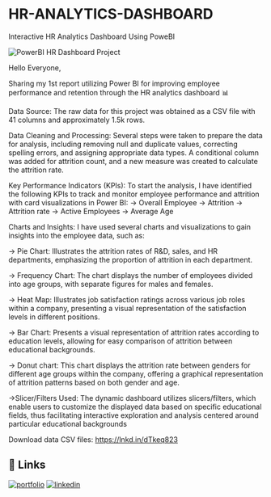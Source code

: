 # HR-ANALYTICS-DASHBOARD
Interactive HR Analytics Dashboard Using PoweBI

![PowerBI HR Dashboard Project](https://github.com/NikhilPanda01/HR-ANALYTICS-DASHBOARD/assets/114555468/30561a28-69bb-475a-a512-8e2f6032fd63)



Hello Everyone,

Sharing my 1st report utilizing Power BI for improving employee performance and retention through the HR analytics dashboard 📊

Data Source:
The raw data for this project was obtained as a CSV file with 41 columns and approximately 1.5k rows.

Data Cleaning and Processing:
Several steps were taken to prepare the data for analysis, including removing null and duplicate values, correcting spelling errors, and assigning appropriate data types.
A conditional column was added for attrition count, and a new measure was created to calculate the attrition rate.

Key Performance Indicators (KPIs):
To start the analysis, I have identified the following KPIs to track and monitor employee performance and attrition with card visualizations in Power BI:
-> Overall Employee
-> Attrition 
-> Attrition rate
-> Active Employees
-> Average Age

Charts and Insights:
I have used several charts and visualizations to gain insights into the employee data, such as:

-> Pie Chart:  Illustrates the attrition rates of R&D, sales, and HR departments, emphasizing the proportion of attrition in each department.

-> Frequency Chart: The chart displays the number of employees divided into age groups, with separate figures for males and females.

-> Heat Map: Illustrates job satisfaction ratings across various job roles within a company, presenting a visual representation of the satisfaction levels in different positions.

-> Bar Chart: Presents a visual representation of attrition rates according to education levels, allowing for easy comparison of attrition between educational backgrounds.

-> Donut chart: This chart displays the attrition rate between genders for different age groups within the company, offering a graphical representation of attrition patterns based on both gender and age.

->Slicer/Filters Used: The dynamic dashboard utilizes slicers/filters, which enable users to customize the displayed data based on specific educational fields, thus facilitating interactive exploration and analysis centered around particular educational backgrounds

Download data CSV files: https://lnkd.in/dTkeq823
## 🔗 Links
[![portfolio](https://img.shields.io/badge/my_portfolio-000?style=for-the-badge&logo=ko-fi&logoColor=white)](https://nikhilpanda01.github.io/My_portfolio.io/)
[![linkedin](https://img.shields.io/badge/linkedin-0A66C2?style=for-the-badge&logo=linkedin&logoColor=white)](https://www.linkedin.com/in/nikhil-panda-b78255170/)


